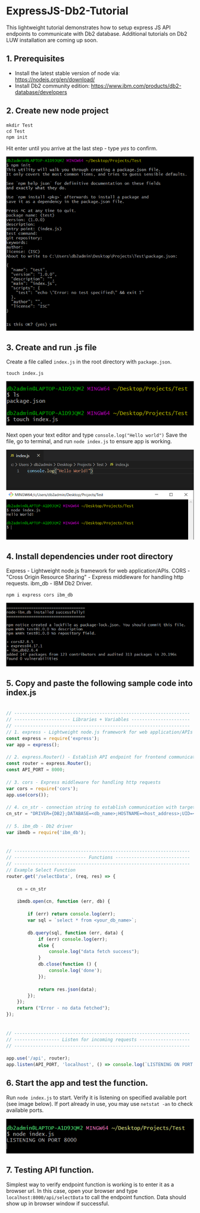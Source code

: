 # ExpressJS-Db2-Tutorial
This lightweight tutorial demonstrates how to setup express JS API endpoints to communicate with Db2 database.
Additional tutorials on Db2 LUW installation are coming up soon. 


## 1. Prerequisites 
- Install the latest stable version of node via: https://nodejs.org/en/download/
- Install Db2 community edition: https://www.ibm.com/products/db2-database/developers



## 2. Create new node project
```
mkdir Test
cd Test
npm init 
```
Hit enter until you arrive at the last step - type *yes* to confirm.

![Image](https://raw.githubusercontent.com/coolKev666/ExpressJS-Db2-Tutorial/master/Images/Step%201.PNG)


## 3. Create and run .js file
Create a file called `index.js` in the root directory with `package.json`.
```
touch index.js
```
![Image](https://raw.githubusercontent.com/coolKev666/ExpressJS-Db2-Tutorial/master/Images/Step%202.PNG)

Next open your text editor and type `console.log("Hello world")`
Save the file, go to terminal, and run `node index.js` to ensure app is working.

![Image](https://raw.githubusercontent.com/coolKev666/ExpressJS-Db2-Tutorial/master/Images/Step%203.PNG)


## 4. Install dependencies under root directory 
Express - Lightweight node.js framework for web application/APIs. 
CORS - "Cross Origin Resource Sharing" - Express middleware for handling http requests. 
ibm_db - IBM Db2 Driver.
```
npm i express cors ibm_db
```
![Image](https://raw.githubusercontent.com/coolKev666/ExpressJS-Db2-Tutorial/master/Images/Step%204.PNG)


## 5. Copy and paste the following sample code into index.js
``` Javascript

// ------------------------------------------------------------------
// --------------------- Libraries + Variables ----------------------
// ------------------------------------------------------------------
// 1. express - Lightweight node.js framework for web application/APIs
const express = require('express');
var app = express();

// 2. express.Router() - Establish API endpoint for frontend communication based on API_PORT
const router = express.Router();
const API_PORT = 8000;

// 3. cors - Express middleware for handling http requests
var cors = require('cors');
app.use(cors());

// 4. cn_str - connection string to establish communication with target DB
cn_str = "DRIVER={DB2};DATABASE=<db_name>;HOSTNAME=<host_address>;UID=<user_id>;PWD=<password>;PORT=<PORT_NO>;PROTOCOL=TCPIP";

// 5. ibm_db - Db2 driver
var ibmdb = require('ibm_db');


// ------------------------------------------------------------------
// --------------------------- Functions ----------------------------
// ------------------------------------------------------------------
// Example Select Function
router.get('/selectData', (req, res) => {
    
    cn = cn_str

    ibmdb.open(cn, function (err, db) {

        if (err) return console.log(err);
        var sql = `select * from <your_db_name>`;

        db.query(sql, function (err, data) {
            if (err) console.log(err);
            else {
                console.log("data fetch success");
            }
            db.close(function () {
                console.log('done');
            });

            return res.json(data);
        });
    });
    return ("Error - no data fetched");
});


// ------------------------------------------------------------------
// ----------------- Listen for incoming requests -------------------
// ------------------------------------------------------------------

app.use('/api', router);
app.listen(API_PORT, 'localhost', () => console.log(`LISTENING ON PORT ${API_PORT}`));

```

## 6. Start the app and test the function. 
Run `node index.js` to start. Verify it is listening on specified available port (see image below). 
If port already in use, you may use `netstat -an` to check available ports.

![Image](https://github.com/coolKev666/ExpressJS-Db2-Tutorial/blob/master/Images/Step%205.PNG)

## 7. Testing API function. 
Simplest way to verify endpoint function is working is to enter it as a browser url. 
In this case, open your browser and type `localhost:8000/api/selectData` to call the endpoint function. 
Data should show up in browser window if successful.





